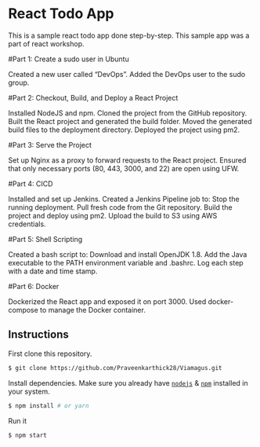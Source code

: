 # React Todo App

This is a sample react todo app done step-by-step.
This sample app was a part of react workshop.

#Part 1: Create a sudo user in Ubuntu

Created a new user called “DevOps”.
Added the DevOps user to the sudo group.

#Part 2: Checkout, Build, and Deploy a React Project

Installed NodeJS and npm.
Cloned the project from the GitHub repository.
Built the React project and generated the build folder.
Moved the generated build files to the deployment directory.
Deployed the project using pm2.

#Part 3: Serve the Project

Set up Nginx as a proxy to forward requests to the React project.
Ensured that only necessary ports (80, 443, 3000, and 22) are open using UFW.

#Part 4: CICD

Installed and set up Jenkins.
Created a Jenkins Pipeline job to:
Stop the running deployment.
Pull fresh code from the Git repository.
Build the project and deploy using pm2.
Upload the build to S3 using AWS credentials.

#Part 5: Shell Scripting

Created a bash script to:
Download and install OpenJDK 1.8.
Add the Java executable to the PATH environment variable and .bashrc.
Log each step with a date and time stamp.

#Part 6: Docker

Dockerized the React app and exposed it on port 3000.
Used docker-compose to manage the Docker container.


## Instructions

First clone this repository.
```bash
$ git clone https://github.com/Praveenkarthick28/Viamagus.git
```

Install dependencies. Make sure you already have [`nodejs`](https://nodejs.org/en/) & [`npm`](https://www.npmjs.com/) installed in your system.
```bash
$ npm install # or yarn
```

Run it
```bash
$ npm start 
